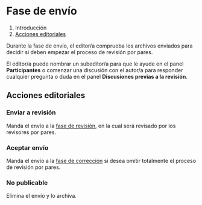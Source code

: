 # Fase de envío

1. Introducción
2. [Acciones editoriales](submission.md#editorial-actions)

Durante la fase de envío, el editor/a comprueba los archivos enviados para decidir si deben empezar el proceso de revisión por pares.

El editor/a puede nombrar un subeditor/a para que le ayude en el panel **Participantes** o comenzar una discusión con el autor/a para responder cualquier pregunta o duda en el panel **Discusiones previas a la revisión**.

## <a name="editorial-actions"></a>Acciones editoriales

### Enviar a revisión

Manda el envío a la [fase de revisión](review.md), en la cual será revisado por los revisores por pares.

### Aceptar envío

Manda el envío a la [fase de corrección](copyediting.md) si desea omitir totalmente el proceso de revisión por pares.

### No publicable

Elimina el envío y lo archiva.
